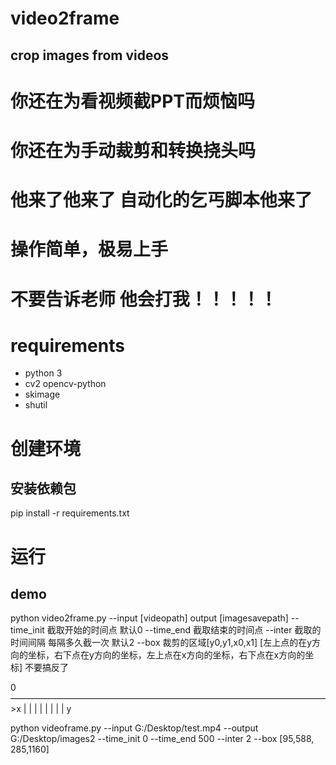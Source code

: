 # video2frame
## crop images from videos
# 你还在为看视频截PPT而烦恼吗
 # 你还在为手动裁剪和转换挠头吗
# 他来了他来了  自动化的乞丐脚本他来了
# 操作简单，极易上手
# 不要告诉老师 他会打我！！！！！

# requirements
- python 3
- cv2  opencv-python
- skimage
- shutil

# 创建环境
## 安装依赖包
pip install -r requirements.txt


# 运行
## demo 
python video2frame.py --input [videopath] output [imagesavepath] --time_init 截取开始的时间点 默认0  --time_end 截取结束的时间点 --inter 截取的时间间隔 每隔多久截一次 默认2 --box 裁剪的区域[y0,y1,x0,x1] [左上点的在y方向的坐标，右下点在y方向的坐标，左上点在x方向的坐标，右下点在x方向的坐标]  不要搞反了

0————————————————————————————————————>x
|
|
|
|
|
|
|
|
y

python videoframe.py --input G:/Desktop/test.mp4 --output G:/Desktop/images2 --time_init 0 --time_end 500 --inter 2 --box [95,588, 285,1160]
